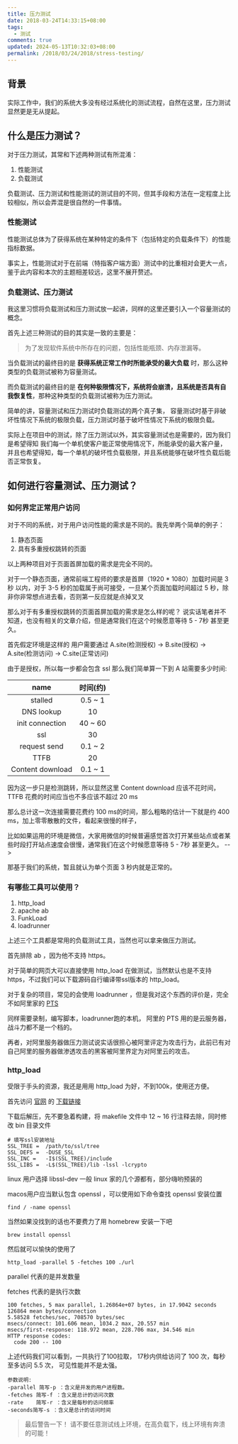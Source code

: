```yaml
---
title: 压力测试
date: 2018-03-24T14:33:15+08:00
tags:
  - 测试
comments: true
updated: 2024-05-13T10:32:03+08:00
permalink: /2018/03/24/2018/stress-testing/
---
```



## 背景

实际工作中，我们的系统大多没有经过系统化的测试流程，自然在这里，压力测试显然更是无从提起。

## 什么是压力测试？

对于压力测试，其常和下述两种测试有所混淆：

1. 性能测试
2. 负载测试

负载测试、压力测试和性能测试的测试目的不同，但其手段和方法在一定程度上比较相似，所以会弄混是很自然的一件事情。

### 性能测试

性能测试总体为了获得系统在某种特定的条件下（包括特定的负载条件下）的性能指标数据。

事实上，性能测试对于在前端（特指客户端方面）测试中的比重相对会更大一点，鉴于此内容和本次的主题相差较远，这里不展开赘述。

<!-- more -->

### 负载测试、压力测试

我这里习惯将负载测试和压力测试放一起讲，同样的这里还要引入一个容量测试的概念。

首先上述三种测试的目的其实是一致的主要是：

> 为了发现软件系统中所存在的问题，包括性能瓶颈、内存泄漏等。

当负载测试的最终目的是 **获得系统正常工作时所能承受的最大负载** 时，那么这种类型的负载测试被称为容量测试。

而负载测试的最终目的是 **在何种极限情况下，系统将会崩溃，且系统是否具有自我恢复性**，那种这种类型的负载测试被称为压力测试。

简单的讲，容量测试和压力测试时负载测试的两个真子集， 容量测试时基于非破坏性情况下系统的极限负载，压力测试时基于破坏性情况下系统的极限负载。

实际上在项目中的测试，除了压力测试以外，其实容量测试也是需要的，因为我们是希望得知 我们每一个单机使客户能正常使用情况下，所能承受的最大客户量，并且也希望得知，每一个单机的破坏性负载极限，并且系统能够在破坏性负载后能否正常恢复。

## 如何进行容量测试、压力测试？

### 如何界定正常用户访问

对于不同的系统，对于用户访问性能的需求是不同的。我先举两个简单的例子：

1. 静态页面
2. 具有多重授权跳转的页面

以上两种项目对于页面首屏加载的需求是完全不同的。

对于一个静态页面，通常前端工程师的要求是首屏（1920 * 1080）加载时间是 3 秒 以内，对于 3-5 秒的加载属于尚可接受，一旦某个页面加载时间超过 5 秒，除非你非常想点进去看，否则第一反应就是点掉叉叉

那么对于有多重授权跳转的页面首屏加载的需求是怎么样的呢？ 说实话笔者并不知道，也没有相关的文章介绍，但是通常我们在这个时候愿意等待 5 - 7秒 甚至更久。

首先假定环境是这样的 用户需要通过 A.site(检测授权) -> B.site(授权) -> A.site(检测访问) -> C.site(正常访问)

由于是授权，所以每一步都会包含 ssl 那么我们简单算一下到 A 站需要多少时间:

| name | 时间(约<ms>) |
|:--:|:--:|
| stalled | 0.5 ~ 1|
| DNS lookup | 10|
| init connection | 40 ~ 60 |
| ssl | 30 |
| request send | 0.1 ~ 2 |
| TTFB | 20 <depend on server> |
| Content download | 0.1 ~ 1 |

因为这一步只是检测跳转，所以显然这里 Content download 应该不花时间， TTFB 花费的时间应当也不多应该不超过 20 ms

那么总计这一次连接需要花费约 100 ms的时间，那么粗略的估计一下就是约 400 ms，加上零零散散的文件，看起来很慢的样子，

比如如果运用的环境是微信，大家用微信的时候普遍感觉首次打开某些站点或者某些时段打开站点速度会很慢，通常我们在这个时候愿意等待 5 - 7秒 甚至更久。 -->

那基于我们的系统，暂且就认为单个页面 3 秒内就是正常的。


### 有哪些工具可以使用？

1. http_load
2. apache ab
3. FunkLoad 
4. loadrunner

上述三个工具都是常用的负载测试工具，当然也可以拿来做压力测试。

首先排除 ab ，因为他不支持 https。

对于简单的网页大可以直接使用 http_load 在做测试，当然默认也是不支持https，不过我们可以下载源码自行编译带ssl版本的 http_load。

对于复杂的项目，常见的会使用 loadrunner ，但是我对这个东西的评价是，完全不如阿里家的 [PTS](https://www.aliyun.com/product/pts)

同样需要录制，编写脚本，loadrunner跑的本机， 阿里的 PTS 用的是云服务器，战斗力都不是一个档的。

再者，对阿里服务器做压力测试说实话很担心被阿里评定为攻击行为，此前已有对自己阿里的服务器做渗透攻击的黑客被阿里界定为对阿里云的攻击。

### http_load

受限于手头的资源，我还是用用 http_load 为好，不到100k，使用还方便。

首先访问 [官网](http://www.acme.com/software/http_load/) 的 [下载链接](http://www.acme.com/software/http_load/http_load-09Mar2016.tar.gz)

下载后解压，先不要急着构建，将 makefile 文件中 12 ~ 16 行注释去除，同时修改 bin 目录文件

```
# 填写ssl安装地址
SSL_TREE =	/path/to/ssl/tree
SSL_DEFS =	-DUSE_SSL
SSL_INC =	-I$(SSL_TREE)/include
SSL_LIBS =	-L$(SSL_TREE)/lib -lssl -lcrypto
```

linux 用户选择 libssl-dev 一般 linux 家的几个源都有，部分嗨哟预装的

macos用户应当默认包含 openssl ，可以使用如下命令查找 openssl 安装位置

```
find / -name openssl
```

当然如果没找到的话也不要费力了用 homebrew 安装一下吧

```
brew install openssl
```

然后就可以愉快的使用了

```
http_load -parallel 5 -fetches 100 ./url
```

parallel 代表的是并发数量

fetches 代表的是执行次数

```
100 fetches, 5 max parallel, 1.26864e+07 bytes, in 17.9042 seconds
126864 mean bytes/connection
5.58528 fetches/sec, 708570 bytes/sec
msecs/connect: 101.606 mean, 1034.2 max, 20.557 min
msecs/first-response: 118.972 mean, 228.706 max, 34.546 min
HTTP response codes:
  code 200 -- 100
```

上述代码我们可以看到，一共执行了100拉取， 17秒内供给访问了 100 次，每秒至多访问 5.5 次， 可见性能并不是太强。

```
参数说明: 
-parallel 简写-p ：含义是并发的用户进程数。 
-fetches 简写-f ：含义是总计的访问次数 
-rate    简写-r ：含义是每秒的访问频率 
-seconds简写-s ：含义是总计的访问时间
```

> 最后警告一下！ 请不要任意测试线上环境，在高负载下，线上环境有奔溃的可能！